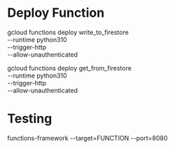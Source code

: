 # Deploy Function
gcloud functions deploy write_to_firestore \
    --runtime python310 \
    --trigger-http \
    --allow-unauthenticated


gcloud functions deploy get_from_firestore \
    --runtime python310 \
    --trigger-http \
    --allow-unauthenticated


# Testing
functions-framework --target=FUNCTION --port=8080


